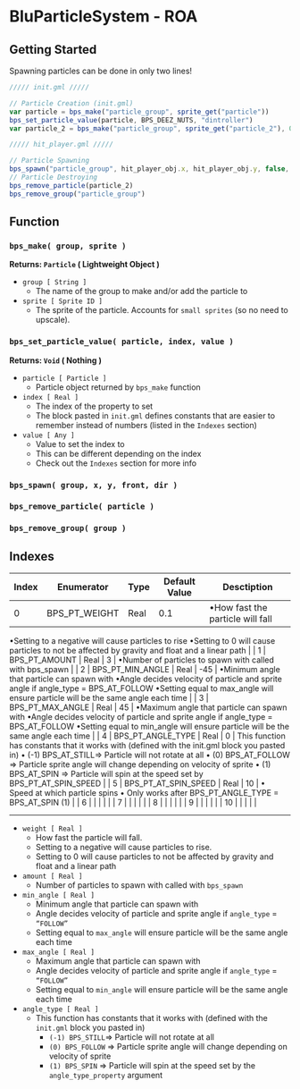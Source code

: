 # BluParticleSystem - ROA

## Getting Started

Spawning particles can be done in only two lines!

```jsx
///// init.gml /////

// Particle Creation (init.gml)
var particle = bps_make("particle_group", sprite_get("particle"))
bps_set_particle_value(particle, BPS_DEEZ_NUTS, "dintroller")
var particle_2 = bps_make("particle_group", sprite_get("particle_2"), 0.2, 3, -50, 50, "FOLLOW", 4, 8, true, 100)

///// hit_player.gml /////

// Particle Spawning
bps_spawn("particle_group", hit_player_obj.x, hit_player_obj.y, false, spr_dir)
// Particle Destroying
bps_remove_particle(particle_2)
bps_remove_group("particle_group")
```

## Function

### `bps_make( group, sprite )`

**Returns: `Particle` ( Lightweight Object )**

- `group [ String ]`
    - The name of the group to make and/or add the particle to
- `sprite [ Sprite ID ]`
    - The sprite of the particle. Accounts for `small sprites` (so no need to upscale).

### `bps_set_particle_value( particle, index, value )`

**Returns: `Void` ( Nothing )**

- `particle [ Particle ]`
    - Particle object returned by `bps_make` function
- `index [ Real ]`
    - The index of the property to set
    - The block pasted in `init.gml` defines constants that are easier to remember instead of numbers (listed in the `Indexes` section)
- `value [ Any ]`
    - Value to set the index to
    - This can be different depending on the index
    - Check out the `Indexes` section for more info

### `bps_spawn( group, x, y, front, dir )`

### `bps_remove_particle( particle )`

### `bps_remove_group( group )`

## Indexes

| Index | Enumerator | Type | Default Value | Desctiption |
| --- | --- | --- | --- | --- |
| 0 | BPS_PT_WEIGHT | Real | 0.1 | •How fast the particle will fall
•Setting to a negative will cause particles to rise 
•Setting to 0 will cause particles to not be affected by gravity and float and a linear path |
| 1 | BPS_PT_AMOUNT | Real | 3 | •Number of particles to spawn with called with bps_spawn |
| 2 | BPS_PT_MIN_ANGLE | Real | -45 | •Minimum angle that particle can spawn with
•Angle decides velocity of particle and sprite angle if angle_type = BPS_AT_FOLLOW
•Setting equal to max_angle will ensure particle will be the same angle each time |
| 3 | BPS_PT_MAX_ANGLE | Real | 45 | •Maximum angle that particle can spawn with
•Angle decides velocity of particle and sprite angle if angle_type = BPS_AT_FOLLOW
•Setting equal to min_angle will ensure particle will be the same angle each time |
| 4 | BPS_PT_ANGLE_TYPE | Real | 0 | This function has constants that it works with (defined with the init.gml block you pasted in)
• (-1) BPS_AT_STILL⇒ Particle will not rotate at all
• (0) BPS_AT_FOLLOW ⇒ Particle sprite angle will change depending on velocity of sprite
• (1) BPS_AT_SPIN ⇒ Particle will spin at the speed set by BPS_PT_AT_SPIN_SPEED |
| 5 | BPS_PT_AT_SPIN_SPEED | Real | 10 | • Speed at which particle spins
• Only works after BPS_PT_ANGLE_TYPE = BPS_AT_SPIN (1) |
| 6 |  |  |  |  |
| 7 |  |  |  |  |
| 8 |  |  |  |  |
| 9 |  |  |  |  |
| 10 |  |  |  |  |

---

- `weight [ Real ]`
    - How fast the particle will fall.
    - Setting to a negative will cause particles to rise.
    - Setting to 0 will cause particles to not be affected by gravity and float and a linear path
- `amount [ Real ]`
    - Number of particles to spawn with called with `bps_spawn`
- `min_angle [ Real ]`
    - Minimum angle that particle can spawn with
    - Angle decides velocity of particle and sprite angle if `angle_type` = `“FOLLOW”`
    - Setting equal to `max_angle` will ensure particle will be the same angle each time
- `max_angle [ Real ]`
    - Maximum angle that particle can spawn with
    - Angle decides velocity of particle and sprite angle if `angle_type` = `“FOLLOW”`
    - Setting equal to `min_angle` will ensure particle will be the same angle each time
- `angle_type [ Real ]`
    - This function has constants that it works with (defined with the `init.gml` block you pasted in)
        - `(-1) BPS_STILL`⇒ Particle will not rotate at all
        - `(0) BPS_FOLLOW` ⇒ Particle sprite angle will change depending on velocity of sprite
        - `(1) BPS_SPIN` ⇒ Particle will spin at the speed set by the `angle_type_property` argument
